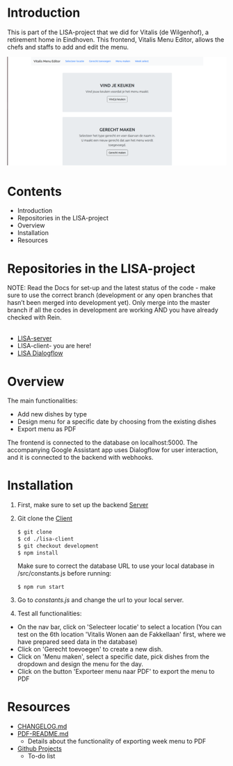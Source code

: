# Introduction 
This is part of the LISA-project that we did for Vitalis (de Wilgenhof), a retirement home in Eindhoven. This frontend, Vitalis Menu Editor, allows the chefs and staffs to add and edit the menu. 

![Landing page](https://github.com/Official-Codaisseur-Graduate/lisa-client/blob/development/Screenshot.png)

# Contents
- Introduction
- Repositories in the LISA-project
- Overview
- Installation 
- Resources


# Repositories in the LISA-project
NOTE: Read the Docs for set-up and the latest status of the code - make sure to use the correct branch (development or any open branches that hasn’t been merged into development yet). Only merge into the master branch if all the codes in development are working AND you have already checked with Rein. <br>
<br>
- [LISA-server](https://github.com/Official-Codaisseur-Graduate/lisa-server)
- LISA-client- you are here!
- [LISA Dialogflow](https://github.com/Official-Codaisseur-Graduate/lisa-client-dialogflow)


# Overview

The main functionalities: 
- Add new dishes by type
- Design menu for a specific date by choosing from the existing dishes
- Export menu as PDF


The frontend is connected to the database on localhost:5000. 
The accompanying Google Assistant app uses Dialogflow for user interaction, and it is connected to the backend with webhooks.


# Installation
1) First, make sure to set up the backend [Server](https://github.com/Official-Codaisseur-Graduate/lisa-server)

2) Git clone the [Client](https://github.com/Official-Codaisseur-Graduate/lisa-client)
    ```
    $ git clone
    $ cd ./lisa-client
    $ git checkout development
    $ npm install
    ```
    Make sure to correct the database URL to use your local database in /src/constants.js before running:
    ```
    $ npm run start
    ```
3) Go to *constants.js* and change the url to your local server.

4) Test all functionalities:
- On the nav bar, click on 'Selecteer locatie' to select a location (You can test on the 6th location 'Vitalis Wonen aan de Fakkellaan' first, where we have prepared seed data in the database)
- Click on 'Gerecht toevoegen' to create a new dish.
- Click on 'Menu maken', select a specific date, pick dishes from the dropdown and design the menu for the day.
- Click on the button 'Exporteer menu naar PDF' to export the menu to PDF

# Resources
- [CHANGELOG.md](https://github.com/Official-Codaisseur-Graduate/lisa-client/blob/development/CHANGELOG.md)
- [PDF-README.md](https://github.com/Official-Codaisseur-Graduate/lisa-client/blob/development/PDF-README.md)
    - Details about the functionality of exporting week menu to PDF
- [Github Projects](https://github.com/Official-Codaisseur-Graduate/lisa-client/projects/1)
    - To-do list 
